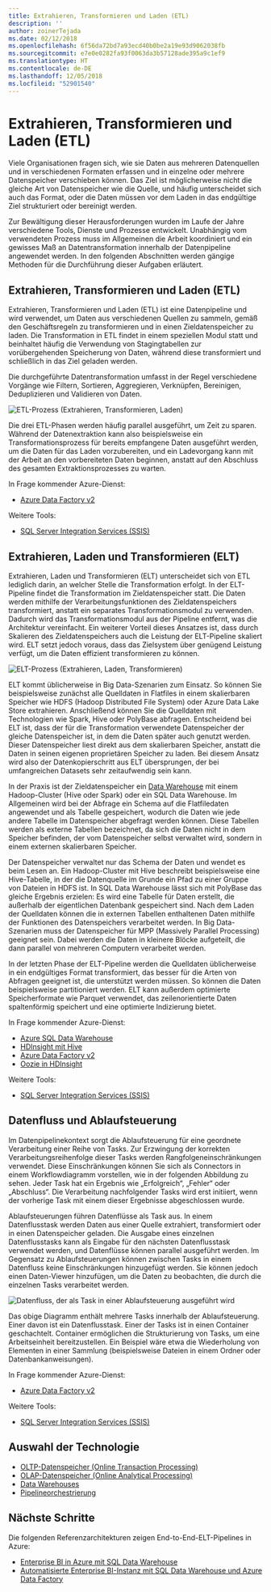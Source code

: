 ```yaml
---
title: Extrahieren, Transformieren und Laden (ETL)
description: ''
author: zoinerTejada
ms.date: 02/12/2018
ms.openlocfilehash: 6f56da72bd7a93ecd40b0be2a19e93d9062038fb
ms.sourcegitcommit: e7e0e0282fa93f0063da3b57128ade395a9c1ef9
ms.translationtype: HT
ms.contentlocale: de-DE
ms.lasthandoff: 12/05/2018
ms.locfileid: "52901540"
---
```

# <a name="extract-transform-and-load-etl"></a>Extrahieren, Transformieren und Laden (ETL)

Viele Organisationen fragen sich, wie sie Daten aus mehreren Datenquellen und in verschiedenen Formaten erfassen und in einzelne oder mehrere Datenspeicher verschieben können. Das Ziel ist möglicherweise nicht die gleiche Art von Datenspeicher wie die Quelle, und häufig unterscheidet sich auch das Format, oder die Daten müssen vor dem Laden in das endgültige Ziel strukturiert oder bereinigt werden.

Zur Bewältigung dieser Herausforderungen wurden im Laufe der Jahre verschiedene Tools, Dienste und Prozesse entwickelt. Unabhängig vom verwendeten Prozess muss im Allgemeinen die Arbeit koordiniert und ein gewisses Maß an Datentransformation innerhalb der Datenpipeline angewendet werden. In den folgenden Abschnitten werden gängige Methoden für die Durchführung dieser Aufgaben erläutert.

## <a name="extract-transform-and-load-etl"></a>Extrahieren, Transformieren und Laden (ETL)

Extrahieren, Transformieren und Laden (ETL) ist eine Datenpipeline und wird verwendet, um Daten aus verschiedenen Quellen zu sammeln, gemäß den Geschäftsregeln zu transformieren und in einen Zieldatenspeicher zu laden. Die Transformation in ETL findet in einem speziellen Modul statt und beinhaltet häufig die Verwendung von Stagingtabellen zur vorübergehenden Speicherung von Daten, während diese transformiert und schließlich in das Ziel geladen werden.

Die durchgeführte Datentransformation umfasst in der Regel verschiedene Vorgänge wie Filtern, Sortieren, Aggregieren, Verknüpfen, Bereinigen, Deduplizieren und Validieren von Daten.

![ETL-Prozess (Extrahieren, Transformieren, Laden)](../images/etl.png)

Die drei ETL-Phasen werden häufig parallel ausgeführt, um Zeit zu sparen. Während der Datenextraktion kann also beispielsweise ein Transformationsprozess für bereits empfangene Daten ausgeführt werden, um die Daten für das Laden vorzubereiten, und ein Ladevorgang kann mit der Arbeit an den vorbereiteten Daten beginnen, anstatt auf den Abschluss des gesamten Extraktionsprozesses zu warten.

In Frage kommender Azure-Dienst:
- [Azure Data Factory v2](https://azure.microsoft.com/services/data-factory/)

Weitere Tools:
- [SQL Server Integration Services (SSIS)](/sql/integration-services/sql-server-integration-services)

## <a name="extract-load-and-transform-elt"></a>Extrahieren, Laden und Transformieren (ELT)

Extrahieren, Laden und Transformieren (ELT) unterscheidet sich von ETL lediglich darin, an welcher Stelle die Transformation erfolgt. In der ELT-Pipeline findet die Transformation im Zieldatenspeicher statt. Die Daten werden mithilfe der Verarbeitungsfunktionen des Zieldatenspeichers transformiert, anstatt ein separates Transformationsmodul zu verwenden. Dadurch wird das Transformationsmodul aus der Pipeline entfernt, was die Architektur vereinfacht. Ein weiterer Vorteil dieses Ansatzes ist, dass durch Skalieren des Zieldatenspeichers auch die Leistung der ELT-Pipeline skaliert wird. ELT setzt jedoch voraus, dass das Zielsystem über genügend Leistung verfügt, um die Daten effizient transformieren zu können.

![ELT-Prozess (Extrahieren, Laden, Transformieren)](../images/elt.png)

ELT kommt üblicherweise in Big Data-Szenarien zum Einsatz. So können Sie beispielsweise zunächst alle Quelldaten in Flatfiles in einem skalierbaren Speicher wie HDFS (Hadoop Distributed File System) oder Azure Data Lake Store extrahieren. Anschließend können Sie die Quelldaten mit Technologien wie Spark, Hive oder PolyBase abfragen. Entscheidend bei ELT ist, dass der für die Transformation verwendete Datenspeicher der gleiche Datenspeicher ist, in dem die Daten später auch genutzt werden. Dieser Datenspeicher liest direkt aus dem skalierbaren Speicher, anstatt die Daten in seinen eigenen proprietären Speicher zu laden. Bei diesem Ansatz wird also der Datenkopierschritt aus ELT übersprungen, der bei umfangreichen Datasets sehr zeitaufwendig sein kann.

In der Praxis ist der Zieldatenspeicher ein [Data Warehouse](./data-warehousing.md) mit einem Hadoop-Cluster (Hive oder Spark) oder ein SQL Data Warehouse. Im Allgemeinen wird bei der Abfrage ein Schema auf die Flatfiledaten angewendet und als Tabelle gespeichert, wodurch die Daten wie jede andere Tabelle im Datenspeicher abgefragt werden können. Diese Tabellen werden als externe Tabellen bezeichnet, da sich die Daten nicht in dem Speicher befinden, der vom Datenspeicher selbst verwaltet wird, sondern in einem externen skalierbaren Speicher. 

Der Datenspeicher verwaltet nur das Schema der Daten und wendet es beim Lesen an. Ein Hadoop-Cluster mit Hive beschreibt beispielsweise eine Hive-Tabelle, in der die Datenquelle im Grunde ein Pfad zu einer Gruppe von Dateien in HDFS ist. In SQL Data Warehouse lässt sich mit PolyBase das gleiche Ergebnis erzielen: Es wird eine Tabelle für Daten erstellt, die außerhalb der eigentlichen Datenbank gespeichert sind. Nach dem Laden der Quelldaten können die in externen Tabellen enthaltenen Daten mithilfe der Funktionen des Datenspeichers verarbeitet werden. In Big Data-Szenarien muss der Datenspeicher für MPP (Massively Parallel Processing) geeignet sein. Dabei werden die Daten in kleinere Blöcke aufgeteilt, die dann parallel von mehreren Computern verarbeitet werden.

In der letzten Phase der ELT-Pipeline werden die Quelldaten üblicherweise in ein endgültiges Format transformiert, das besser für die Arten von Abfragen geeignet ist, die unterstützt werden müssen. So können die Daten beispielsweise partitioniert werden. ELT kann außerdem optimierte Speicherformate wie Parquet verwendet, das zeilenorientierte Daten spaltenförmig speichert und eine optimierte Indizierung bietet. 

In Frage kommender Azure-Dienst:

- [Azure SQL Data Warehouse](/azure/sql-data-warehouse/sql-data-warehouse-overview-what-is)
- [HDInsight mit Hive](/azure/hdinsight/hadoop/hdinsight-use-hive)
- [Azure Data Factory v2](https://azure.microsoft.com/services/data-factory/)
- [Oozie in HDInsight](/azure/hdinsight/hdinsight-use-oozie-linux-mac)

Weitere Tools:

- [SQL Server Integration Services (SSIS)](/sql/integration-services/sql-server-integration-services)

## <a name="data-flow-and-control-flow"></a>Datenfluss und Ablaufsteuerung

Im Datenpipelinekontext sorgt die Ablaufsteuerung für eine geordnete Verarbeitung einer Reihe von Tasks. Zur Erzwingung der korrekten Verarbeitungsreihenfolge dieser Tasks werden Rangfolgeneinschränkungen verwendet. Diese Einschränkungen können Sie sich als Connectors in einem Workflowdiagramm vorstellen, wie in der folgenden Abbildung zu sehen. Jeder Task hat ein Ergebnis wie „Erfolgreich“, „Fehler“ oder „Abschluss“. Die Verarbeitung nachfolgender Tasks wird erst initiiert, wenn der vorherige Task mit einem dieser Ergebnisse abgeschlossen wurde.

Ablaufsteuerungen führen Datenflüsse als Task aus. In einem Datenflusstask werden Daten aus einer Quelle extrahiert, transformiert oder in einen Datenspeicher geladen. Die Ausgabe eines einzelnen Datenflusstasks kann als Eingabe für den nächsten Datenflusstask verwendet werden, und Datenflüsse können parallel ausgeführt werden. Im Gegensatz zu Ablaufsteuerungen können zwischen Tasks in einem Datenfluss keine Einschränkungen hinzugefügt werden. Sie können jedoch einen Daten-Viewer hinzufügen, um die Daten zu beobachten, die durch die einzelnen Tasks verarbeitet werden.

![Datenfluss, der als Task in einer Ablaufsteuerung ausgeführt wird](../images/control-flow-data-flow.png)

Das obige Diagramm enthält mehrere Tasks innerhalb der Ablaufsteuerung. Einer davon ist ein Datenflusstask. Einer der Tasks ist in einen Container geschachtelt. Container ermöglichen die Strukturierung von Tasks, um eine Arbeitseinheit bereitzustellen. Ein Beispiel wäre etwa die Wiederholung von Elementen in einer Sammlung (beispielsweise Dateien in einem Ordner oder Datenbankanweisungen).

In Frage kommender Azure-Dienst:
- [Azure Data Factory v2](https://azure.microsoft.com/services/data-factory/)

Weitere Tools:
- [SQL Server Integration Services (SSIS)](/sql/integration-services/sql-server-integration-services)

## <a name="technology-choices"></a>Auswahl der Technologie

- [OLTP-Datenspeicher (Online Transaction Processing)](./online-transaction-processing.md#oltp-in-azure)
- [OLAP-Datenspeicher (Online Analytical Processing)](./online-analytical-processing.md#olap-in-azure)
- [Data Warehouses](./data-warehousing.md)
- [Pipelineorchestrierung](../technology-choices/pipeline-orchestration-data-movement.md)

## <a name="next-steps"></a>Nächste Schritte

Die folgenden Referenzarchitekturen zeigen End-to-End-ELT-Pipelines in Azure:

- [Enterprise BI in Azure mit SQL Data Warehouse](../../reference-architectures/data/enterprise-bi-sqldw.md)
- [Automatisierte Enterprise BI-Instanz mit SQL Data Warehouse und Azure Data Factory](../../reference-architectures/data/enterprise-bi-adf.md)